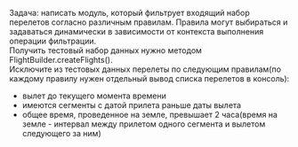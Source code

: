 Задача: написать модуль, который фильтрует входящий набор перелетов согласно различным правилам. Правила могут выбираться и задаваться динамически в зависимости от контекста выполнения операции фильтрации.   
Получить тестовый набор данных нужно методом FlightBuilder.createFlights().    
Исключите из тестовых данных перелеты по следующим правилам(по каждому правилу нужен отдельный вывод списка перелетов в консоль):
- вылет до текущего момента времени
- имеются сегменты с датой прилета раньше даты вылета
- общее время, проведенное на земле, превышает 2 часа(время на земле - интервал между прилетом одного сегмента и вылетом следующего за ним) 